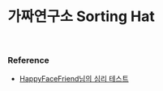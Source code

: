 # 가짜연구소 Sorting Hat

<br>

### Reference
- [HappyFaceFriend님의 심리 테스트](https://github.com/HappyFaceFriend/HappyFaceFriend.github.io)
